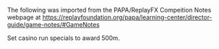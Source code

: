 The following was imported from the PAPA/ReplayFX Compeition Notes webpage at https://replayfoundation.org/papa/learning-center/director-guide/game-notes/#GameNotes

Set casino run specials to award 500m.